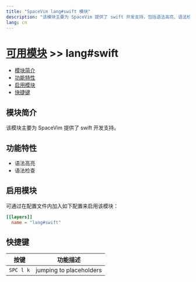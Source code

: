 ```yaml
---
title: "SpaceVim lang#swift 模块"
description: "该模块主要为 SpaceVim 提供了 swift 开发支持，包括语法高亮、语法检查等特性。"
lang: cn
---
```


# [可用模块](../../) >> lang#swift

<!-- vim-markdown-toc GFM -->

- [模块简介](#模块简介)
- [功能特性](#功能特性)
- [启用模块](#启用模块)
- [快捷键](#快捷键)

<!-- vim-markdown-toc -->

## 模块简介

该模块主要为 SpaceVim 提供了 swift 开发支持。

## 功能特性

- 语法高亮
- 语法检查

## 启用模块

可通过在配置文件内加入如下配置来启用该模块：

```toml
[[layers]]
  name = "lang#swift"
```

## 快捷键

| 按键      | 功能描述                 |
| ----------- | ----------------------- |
| `SPC l k`   | jumping to placeholders |
